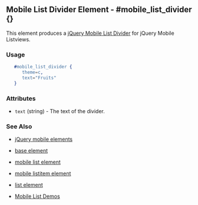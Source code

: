 <!-- dash: #mobile_list_divider | Element | ###:Section -->


## Mobile List Divider Element - #mobile_list_divider {}

This element produces a [jQuery Mobile List Divider](http://jquerymobile.com/test/docs/lists/lists-divider.md) for jQuery Mobile Listviews.

### Usage

```erlang
   #mobile_list_divider {
	  theme=c,
	  text="Fruits"
   }

```

### Attributes

   * `text` (string) - The text of the divider.

### See Also

 *  [jQuery mobile elements](./jquery_mobile.md)

 *  [base element](./element_base.md)

 *  [mobile list element](./mobile_list.md)

 *  [mobile listitem element](./mobile_listitem.md)

 *  [list element](./list.md)

 *  [Mobile List Demos](http://nitrogenproject.com/demos/mobile_list)
